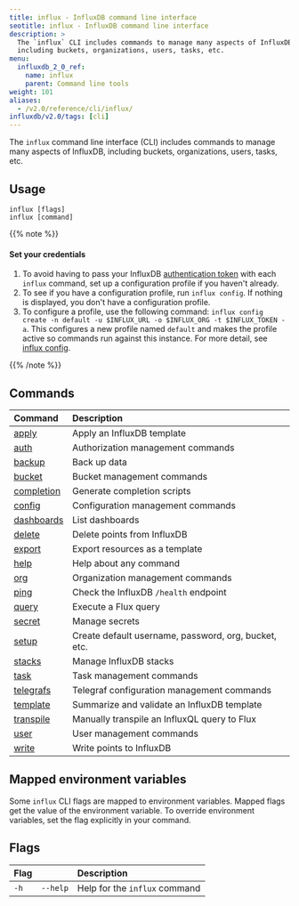 ```yaml
---
title: influx - InfluxDB command line interface
seotitle: influx - InfluxDB command line interface
description: >
  The `influx` CLI includes commands to manage many aspects of InfluxDB,
  including buckets, organizations, users, tasks, etc.
menu:
  influxdb_2_0_ref:
    name: influx
    parent: Command line tools
weight: 101
aliases:
  - /v2.0/reference/cli/influx/
influxdb/v2.0/tags: [cli]
---
```


The `influx` command line interface (CLI) includes commands to manage many aspects of InfluxDB,
including buckets, organizations, users, tasks, etc.

## Usage

```
influx [flags]
influx [command]
```

{{% note %}}
#### Set your credentials

1. To avoid having to pass your InfluxDB [authentication token](/v2.0/users/tokens/) with each `influx` command, set up a configuration profile if you haven't already.
2. To see if you have a configuration profile, run `influx config`. If nothing is displayed, you don't have a configuration profile.
3. To configure a profile, use the following command: `influx config create -n default -u $INFLUX_URL -o $INFLUX_ORG -t $INFLUX_TOKEN -a`.
   This configures a new profile named `default` and makes the profile active so commands run against this instance.
   For more detail, see [influx config](https://v2.docs.influxdata.com/v2.0/reference/cli/influx/config/).

{{% /note %}}

## Commands

| Command                                             | Description                                          |
|:-------                                             |:-----------                                          |
| [apply](/influxdb/v2.0/reference/cli/influx/apply)           | Apply an InfluxDB template                           |
| [auth](/influxdb/v2.0/reference/cli/influx/auth)             | Authorization management commands                    |
| [backup](/influxdb/v2.0/reference/cli/influx/backup)         | Back up data                                         |
| [bucket](/influxdb/v2.0/reference/cli/influx/bucket)         | Bucket management commands                           |
| [completion](/influxdb/v2.0/reference/cli/influx/completion) | Generate completion scripts                          |
| [config](/influxdb/v2.0/reference/cli/influx/config)         | Configuration management commands                    |
| [dashboards](/influxdb/v2.0/reference/cli/influx/dashboards) | List dashboards                                      |
| [delete](/influxdb/v2.0/reference/cli/influx/delete)         | Delete points from InfluxDB                          |
| [export](/influxdb/v2.0/reference/cli/influx/export)         | Export resources as a template                       |
| [help](/influxdb/v2.0/reference/cli/influx/help)             | Help about any command                               |
| [org](/influxdb/v2.0/reference/cli/influx/org)               | Organization management commands                     |
| [ping](/influxdb/v2.0/reference/cli/influx/ping)             | Check the InfluxDB `/health` endpoint                |
| [query](/influxdb/v2.0/reference/cli/influx/query)           | Execute a Flux query                                 |
| [secret](/influxdb/v2.0/reference/cli/influx/secret)         | Manage secrets                                       |
| [setup](/influxdb/v2.0/reference/cli/influx/setup)           | Create default username, password, org, bucket, etc. |
| [stacks](/influxdb/v2.0/reference/cli/influx/stacks)         | Manage InfluxDB stacks                               |
| [task](/influxdb/v2.0/reference/cli/influx/task)             | Task management commands                             |
| [telegrafs](/influxdb/v2.0/reference/cli/influx/telegrafs)   | Telegraf configuration management commands           |
| [template](/influxdb/v2.0/reference/cli/influx/template)     | Summarize and validate an InfluxDB template          |
| [transpile](/influxdb/v2.0/reference/cli/influx/transpile)   | Manually transpile an InfluxQL query to Flux         |
| [user](/influxdb/v2.0/reference/cli/influx/user)             | User management commands                             |
| [write](/influxdb/v2.0/reference/cli/influx/write)           | Write points to InfluxDB                             |

## Mapped environment variables

Some `influx` CLI flags are mapped to environment variables.
Mapped flags get the value of the environment variable.
To override environment variables, set the flag explicitly in your command.

## Flags

| Flag |          | Description                   |
|:---- |:---      |:-----------                   |
| `-h` | `--help` | Help for the `influx` command |
